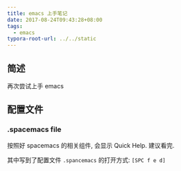 ```yaml
---
title: emacs 上手笔记
date: 2017-08-24T09:43:28+08:00
tags:
  - emacs
typora-root-url: ../../static
---
```


## 简述

再次尝试上手 emacs

## 配置文件

### .spacemacs file

按照好 spacemacs 的相关组件, 会显示 Quick Help. 建议看完.

其中写到了配置文件 `.spancemacs` 的打开方式: `[SPC f e d]`
